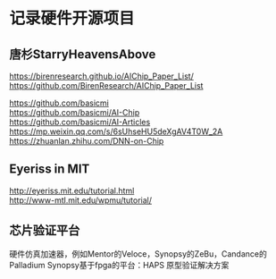 # 记录硬件开源项目  
  
## 唐杉StarryHeavensAbove  
https://birenresearch.github.io/AIChip_Paper_List/  
https://github.com/BirenResearch/AIChip_Paper_List  
  
https://github.com/basicmi  
https://github.com/basicmi/AI-Chip  
https://github.com/basicmi/AI-Articles  
https://mp.weixin.qq.com/s/6sUhseHU5deXgAV4T0W_2A  
https://zhuanlan.zhihu.com/DNN-on-Chip  

## Eyeriss in MIT  
http://eyeriss.mit.edu/tutorial.html  
http://www-mtl.mit.edu/wpmu/tutorial/  

## 芯片验证平台
硬件仿真加速器，例如Mentor的Veloce，Synopsy的ZeBu，Candance的Palladium
Synopsy基于fpga的平台：HAPS 原型验证解决方案
